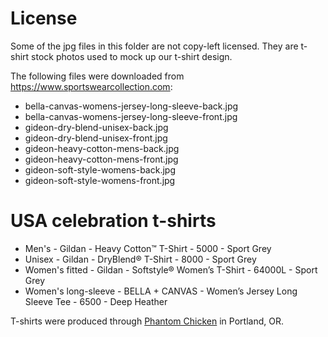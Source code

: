 # License

Some of the jpg files in this folder are not copy-left licensed. They are t-shirt stock photos used to mock up our t-shirt design.

The following files were downloaded from https://www.sportswearcollection.com:

 - bella-canvas-womens-jersey-long-sleeve-back.jpg
 - bella-canvas-womens-jersey-long-sleeve-front.jpg
 - gideon-dry-blend-unisex-back.jpg
 - gideon-dry-blend-unisex-front.jpg
 - gideon-heavy-cotton-mens-back.jpg
 - gideon-heavy-cotton-mens-front.jpg
 - gideon-soft-style-womens-back.jpg
 - gideon-soft-style-womens-front.jpg

# USA celebration t-shirts

 - Men's - Gildan - Heavy Cotton™ T-Shirt - 5000 - Sport Grey
 - Unisex - Gildan - DryBlend® T-Shirt - 8000 - Sport Grey
 - Women's fitted - Gildan - Softstyle® Women’s T-Shirt - 64000L - Sport Grey
 - Women's long-sleeve - BELLA + CANVAS - Women’s Jersey Long Sleeve Tee - 6500 - Deep Heather

T-shirts were produced through [Phantom Chicken](https://www.phantomchicken.com/) in Portland, OR.
